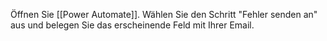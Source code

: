 Öffnen Sie [[Power Automate]]. 
Wählen Sie den Schritt "Fehler senden an" aus und belegen Sie das erscheinende Feld mit Ihrer Email.